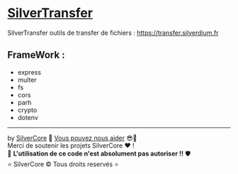 # [SilverTransfer](https://transfer.silverdium.fr)


SilverTransfer outils de transfer de fichiers :
https://transfer.silverdium.fr

## FrameWork :
- express
- multer
- fs
- cors
- parh
- crypto
- dotenv

---

by [SilverCore](https://github.com/SilverCore-Git) 👑 [Vous pouvez nous aider](https://tipeee.com/silverdium) 😎💸<br>
Merci de soutenir les projets SilverCore ❤️ !<br>
🔐 **L'utilisation de ce code n'est absolument pas autoriser !!** 🛡️<br>
⭐  SilverCore ©️ Tous droits reservés  ⭐
